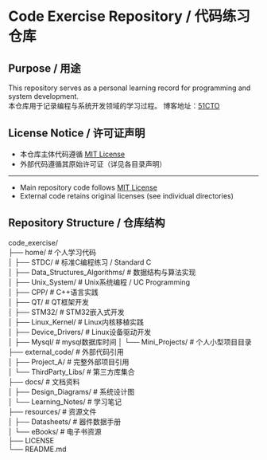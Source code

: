# Code Exercise Repository / 代码练习仓库

## Purpose / 用途
This repository serves as a personal learning record for programming and system development.  
本仓库用于记录编程与系统开发领域的学习过程。
博客地址：[51CTO](https://blog.51cto.com/u_17359104)

## License Notice / 许可证声明
- 本仓库主体代码遵循 [MIT License](LICENSE)
- 外部代码遵循其原始许可证（详见各目录声明）
---
- Main repository code follows [MIT License](LICENSE)
- External code retains original licenses (see individual directories)

## Repository Structure / 仓库结构
code_exercise/  
├── home/ # 个人学习代码  
│ ├── STDC/ # 标准C编程练习 / Standard C  
│ ├── Data_Structures_Algorithms/ # 数据结构与算法实现  
│ ├── Unix_System/ # Unix系统编程 / UC Programming  
│ ├── CPP/ # C++语言实践  
│ ├── QT/ # QT框架开发  
│ ├── STM32/ # STM32嵌入式开发  
│ ├── Linux_Kernel/ # Linux内核移植实践  
│ ├── Device_Drivers/ # Linux设备驱动开发  
│ ├── Mysql/ # mysql数据库时间
│ └── Mini_Projects/ # 个人小型项目目录  
├── external_code/ # 外部代码引用  
│ ├── Project_A/ # 完整外部项目引用  
│ └── ThirdParty_Libs/ # 第三方库集合  
├── docs/ # 文档资料  
│ ├── Design_Diagrams/ # 系统设计图  
│ └── Learning_Notes/ # 学习笔记  
├── resources/ # 资源文件  
│ ├── Datasheets/ # 器件数据手册  
│ └── eBooks/ # 电子书资源  
├── LICENSE  
└── README.md  
